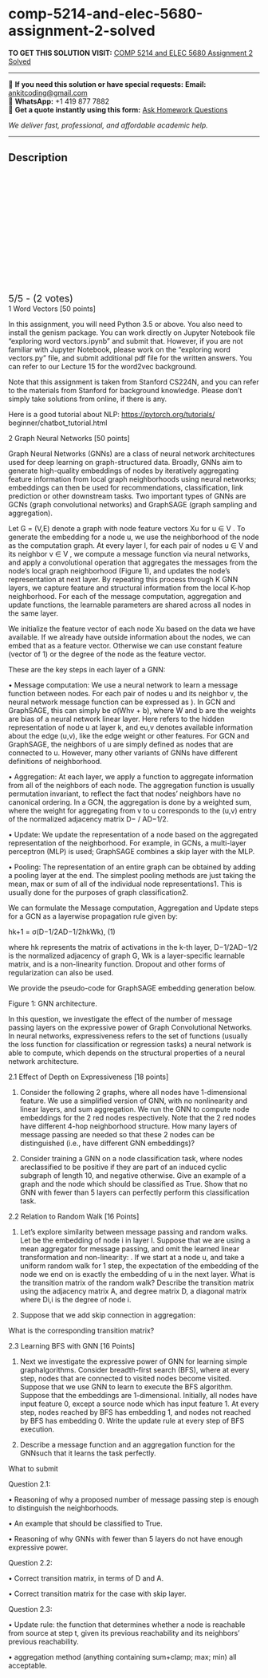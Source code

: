 # comp-5214-and-elec-5680-assignment-2-solved
**TO GET THIS SOLUTION VISIT:** [COMP 5214 and ELEC 5680 Assignment 2 Solved](https://www.ankitcodinghub.com/product/comp-5214-and-elec-5680-solved/)


---

📩 **If you need this solution or have special requests:** **Email:** ankitcoding@gmail.com  
📱 **WhatsApp:** +1 419 877 7882  
📄 **Get a quote instantly using this form:** [Ask Homework Questions](https://www.ankitcodinghub.com/services/ask-homework-questions/)

*We deliver fast, professional, and affordable academic help.*

---

<h2>Description</h2>



<div class="kk-star-ratings kksr-auto kksr-align-center kksr-valign-top" data-payload="{&quot;align&quot;:&quot;center&quot;,&quot;id&quot;:&quot;105713&quot;,&quot;slug&quot;:&quot;default&quot;,&quot;valign&quot;:&quot;top&quot;,&quot;ignore&quot;:&quot;&quot;,&quot;reference&quot;:&quot;auto&quot;,&quot;class&quot;:&quot;&quot;,&quot;count&quot;:&quot;2&quot;,&quot;legendonly&quot;:&quot;&quot;,&quot;readonly&quot;:&quot;&quot;,&quot;score&quot;:&quot;5&quot;,&quot;starsonly&quot;:&quot;&quot;,&quot;best&quot;:&quot;5&quot;,&quot;gap&quot;:&quot;4&quot;,&quot;greet&quot;:&quot;Rate this product&quot;,&quot;legend&quot;:&quot;5\/5 - (2 votes)&quot;,&quot;size&quot;:&quot;24&quot;,&quot;title&quot;:&quot;COMP 5214 and ELEC 5680 Assignment 2  Solved&quot;,&quot;width&quot;:&quot;138&quot;,&quot;_legend&quot;:&quot;{score}\/{best} - ({count} {votes})&quot;,&quot;font_factor&quot;:&quot;1.25&quot;}">

<div class="kksr-stars">

<div class="kksr-stars-inactive">
            <div class="kksr-star" data-star="1" style="padding-right: 4px">


<div class="kksr-icon" style="width: 24px; height: 24px;"></div>
        </div>
            <div class="kksr-star" data-star="2" style="padding-right: 4px">


<div class="kksr-icon" style="width: 24px; height: 24px;"></div>
        </div>
            <div class="kksr-star" data-star="3" style="padding-right: 4px">


<div class="kksr-icon" style="width: 24px; height: 24px;"></div>
        </div>
            <div class="kksr-star" data-star="4" style="padding-right: 4px">


<div class="kksr-icon" style="width: 24px; height: 24px;"></div>
        </div>
            <div class="kksr-star" data-star="5" style="padding-right: 4px">


<div class="kksr-icon" style="width: 24px; height: 24px;"></div>
        </div>
    </div>

<div class="kksr-stars-active" style="width: 138px;">
            <div class="kksr-star" style="padding-right: 4px">


<div class="kksr-icon" style="width: 24px; height: 24px;"></div>
        </div>
            <div class="kksr-star" style="padding-right: 4px">


<div class="kksr-icon" style="width: 24px; height: 24px;"></div>
        </div>
            <div class="kksr-star" style="padding-right: 4px">


<div class="kksr-icon" style="width: 24px; height: 24px;"></div>
        </div>
            <div class="kksr-star" style="padding-right: 4px">


<div class="kksr-icon" style="width: 24px; height: 24px;"></div>
        </div>
            <div class="kksr-star" style="padding-right: 4px">


<div class="kksr-icon" style="width: 24px; height: 24px;"></div>
        </div>
    </div>
</div>


<div class="kksr-legend" style="font-size: 19.2px;">
            5/5 - (2 votes)    </div>
    </div>
1 Word Vectors [50 points]

In this assignment, you will need Python 3.5 or above. You also need to install the genism package. You can work directly on Jupyter Notebook file “exploring word vectors.ipynb” and submit that. However, if you are not familiar with Jupyter Notebook, please work on the “exploring word vectors.py” file, and submit additional pdf file for the written answers. You can refer to our Lecture 15 for the word2vec background.

Note that this assignment is taken from Stanford CS224N, and you can refer to the materials from Stanford for background knowledge. Please don’t simply take solutions from online, if there is any.

Here is a good tutorial about NLP: https://pytorch.org/tutorials/ beginner/chatbot_tutorial.html

2 Graph Neural Networks [50 points]

Graph Neural Networks (GNNs) are a class of neural network architectures used for deep learning on graph-structured data. Broadly, GNNs aim to generate high-quality embeddings of nodes by iteratively aggregating feature information from local graph neighborhoods using neural networks; embeddings can then be used for recommendations, classification, link prediction or other downstream tasks. Two important types of GNNs are GCNs (graph convolutional networks) and GraphSAGE (graph sampling and aggregation).

Let G = (V,E) denote a graph with node feature vectors Xu for u ∈ V . To generate the embedding for a node u, we use the neighborhood of the node as the computation graph. At every layer l, for each pair of nodes u ∈ V and its neighbor v ∈ V , we compute a message function via neural networks, and apply a convolutional operation that aggregates the messages from the node’s local graph neighborhood (Figure 1), and updates the node’s representation at next layer. By repeating this process through K GNN layers, we capture feature and structural information from the local K-hop neighborhood. For each of the message computation, aggregation and update functions, the learnable parameters are shared across all nodes in the same layer.

We initialize the feature vector of each node Xu based on the data we have available. If we already have outside information about the nodes, we can embed that as a feature vector. Otherwise we can use constant feature (vector of 1) or the degree of the node as the feature vector.

These are the key steps in each layer of a GNN:

• Message computation: We use a neural network to learn a message function between nodes. For each pair of nodes u and its neighbor v, the neural network message function can be expressed as ). In GCN and GraphSAGE, this can simply be σ(Whv + b), where W and b are the weights are bias of a neural network linear layer. Here refers to the hidden representation of node u at layer k, and eu,v denotes available information about the edge (u,v), like the edge weight or other features. For GCN and GraphSAGE, the neighbors of u are simply defined as nodes that are connected to u. However, many other variants of GNNs have different definitions of neighborhood.

• Aggregation: At each layer, we apply a function to aggregate information from all of the neighbors of each node. The aggregation function is usually permutation invariant, to reflect the fact that nodes’ neighbors have no canonical ordering. In a GCN, the aggregation is done by a weighted sum, where the weight for aggregating from v to u corresponds to the (u,v) entry of the normalized adjacency matrix D− / AD−1/2.

• Update: We update the representation of a node based on the aggregated representation of the neighborhood. For example, in GCNs, a multi-layer perceptron (MLP) is used; GraphSAGE combines a skip layer with the MLP.

• Pooling: The representation of an entire graph can be obtained by adding a pooling layer at the end. The simplest pooling methods are just taking the mean, max or sum of all of the individual node representations1. This is usually done for the purposes of graph classification2.

We can formulate the Message computation, Aggregation and Update steps for a GCN as a layerwise propagation rule given by:

hk+1 = σ(D−1/2AD−1/2hkWk), (1)

where hk represents the matrix of activations in the k-th layer, D−1/2AD−1/2 is the normalized adjacency of graph G, Wk is a layer-specific learnable matrix, and is a non-linearity function. Dropout and other forms of regularization can also be used.

We provide the pseudo-code for GraphSAGE embedding generation below.

Figure 1: GNN architecture.

In this question, we investigate the effect of the number of message passing layers on the expressive power of Graph Convolutional Networks. In neural networks, expressiveness refers to the set of functions (usually the loss function for classification or regression tasks) a neural network is able to compute, which depends on the structural properties of a neural network architecture.

2.1 Effect of Depth on Expressiveness [18 points]

1. Consider the following 2 graphs, where all nodes have 1-dimensional feature. We use a simplified version of GNN, with no nonlinearity and linear layers, and sum aggregation. We run the GNN to compute node embeddings for the 2 red nodes respectively. Note that the 2 red nodes have different 4-hop neighborhood structure. How many layers of message passing are needed so that these 2 nodes can be distinguished (i.e., have different GNN embeddings)?

2. Consider training a GNN on a node classification task, where nodes areclassified to be positive if they are part of an induced cyclic subgraph of length 10, and negative otherwise. Give an example of a graph and the node which should be classified as True. Show that no GNN with fewer than 5 layers can perfectly perform this classification task.

2.2 Relation to Random Walk [16 Points]

1. Let’s explore similarity between message passing and random walks. Let be the embedding of node i in layer l. Suppose that we are using a mean aggregator for message passing, and omit the learned linear transformation and non-linearity: . If we start at a node u, and take a uniform random walk for 1 step, the expectation of the embedding of the node we end on is exactly the embedding of u in the next layer. What is the transition matrix of the random walk? Describe the transition matrix using the adjacency matrix A, and degree matrix D, a diagonal matrix where Di,i is the degree of node i.

2. Suppose that we add skip connection in aggregation:

What is the corresponding transition matrix?

2.3 Learning BFS with GNN [16 Points]

1. Next we investigate the expressive power of GNN for learning simple graphalgorithms. Consider breadth-first search (BFS), where at every step, nodes that are connected to visited nodes become visited. Suppose that we use GNN to learn to execute the BFS algorithm. Suppose that the embeddings are 1-dimensional. Initially, all nodes have input feature 0, except a source node which has input feature 1. At every step, nodes reached by BFS has embedding 1, and nodes not reached by BFS has embedding 0. Write the update rule at every step of BFS execution.

2. Describe a message function and an aggregation function for the GNNsuch that it learns the task perfectly.

What to submit

Question 2.1:

• Reasoning of why a proposed number of message passing step is enough to distinguish the neighborhoods.

• An example that should be classified to True.

• Reasoning of why GNNs with fewer than 5 layers do not have enough expressive power.

Question 2.2:

• Correct transition matrix, in terms of D and A.

• Correct transition matrix for the case with skip layer.

Question 2.3:

• Update rule: the function that determines whether a node is reachable from source at step t, given its previous reachability and its neighbors’ previous reachability.

• aggregation method (anything containing sum+clamp; max; min) all acceptable.
